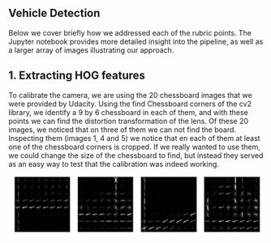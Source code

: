 ## Vehicle Detection

Below we cover briefly how we addressed each of the rubric points. The Jupyter notebook provides more detailed insight into the pipeline, as well as a larger array of images illustrating our approach. 

## 1. Extracting HOG features

To calibrate the camera, we are using the 20 chessboard images that we were provided by Udacity. Using the find Chessboard corners of the cv2 library, we identify a 9 by 6 chessboard in each of them, and with these points we can find the distortion transformation of the lens.
Of these 20 images, we noticed that on three of them we can not find the board. Inspecting them (images 1, 4 and 5) we notice that en each of them at least one of the chessboard corners is cropped. If we really wanted to use them, we could change the size of the chessboard to find, but instead they served as an easy way to test that the calibration was indeed working.

<img src="examples/hog.png" width="720" alt="Combined Image" />




